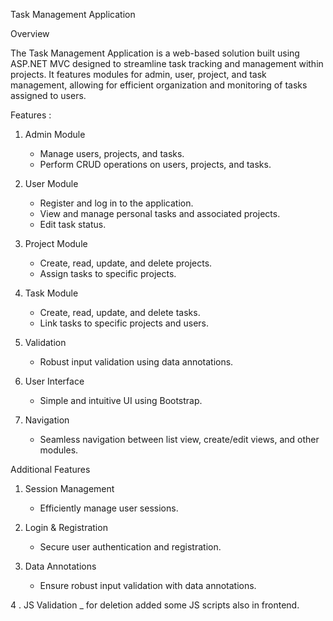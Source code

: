 Task Management Application

Overview

The Task Management Application is a web-based solution built using ASP.NET MVC designed to streamline task tracking and management within projects. It features modules for admin, user, project, and task management, allowing for efficient organization and monitoring of tasks assigned to users.

Features :

1. Admin Module
   - Manage users, projects, and tasks.
   - Perform CRUD operations on users, projects, and tasks.

2. User Module
   - Register and log in to the application.
   - View and manage personal tasks and associated projects.
   - Edit task status.

3. Project Module
   - Create, read, update, and delete projects.
   - Assign tasks to specific projects.

4. Task Module
   - Create, read, update, and delete tasks.
   - Link tasks to specific projects and users.

5. Validation
   - Robust input validation using data annotations.

6. User Interface
   - Simple and intuitive UI using Bootstrap.

7. Navigation
   - Seamless navigation between list view, create/edit views, and other modules.

 Additional Features

1. Session Management
   - Efficiently manage user sessions.

2. Login & Registration
   - Secure user authentication and registration.

3. Data Annotations
   - Ensure robust input validation with data annotations.

4 . JS Validation
 _ for deletion added some JS scripts also in frontend.
